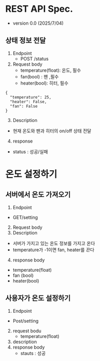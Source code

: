 # REST API Spec.
- version 0.0 (2025/7/04)
## 상태 정보 전달
1. Endpoint
   - POST /status
2. Request body 
   - temperature(float): 온도, 필수
   - fan(bool) : 팬 ,필수
   - heater(bool): 히터, 필수
~~~
{
  "temperature": 25,
  "heater": False,
  "fan": False
}
~~~
3. Description
  - 현재 온도와 팬과 히터의 on/off 상태 전달
4. response
  - status : 성공/실패

# 온도 설정하기
## 서버에서 온도 가져오기
1. Endpoint
  - GET/setting
2.  Request body
3.  Description
  - 서버가 가지고 있는 온도 정보를 가지고 온다
  - temperature가 -1이면 fan, heater를 끈다
4. response body
  - temperature(float)
  - fan (bool)
  - heater(bool)

## 사용자가 온도 설정하기
1. Endpoint
  - Post/setting
2. request bodu
   - temperature(float)
3. description
4. response body
   - stauts : 성공
